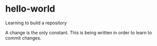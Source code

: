 # hello-world
Learning to build a repository

A change is the only constant.
This is being written in order to learn to commit changes.

